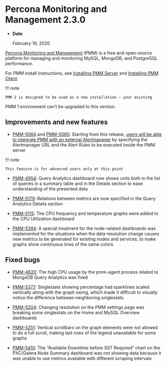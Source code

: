 # Percona Monitoring and Management 2.3.0

* **Date**

    February 19, 2020


[Percona Monitoring and Management](/) (PMM) is a free and open-source platform for managing and monitoring MySQL, MongoDB, and PostgreSQL performance.

For *PMM* install instructions, see [Installing PMM Server](../install/index-server.md) and [Installing PMM Client](../install/index-client.md).

!!! note

    PMM 2 is designed to be used as a new installation — your existing
PMM 1 environment can’t be upgraded to this version.

## Improvements and new features

* [PMM-5064](https://jira.percona.com/browse/PMM-5064) and [PMM-5065](https://jira.percona.com/browse/PMM-5065): Starting from this release, [users will be able to integrate PMM with an external Alertmanager](../faq.md#how-to-integrate-alertmanager-with-pmm) by specifying the
Alertmanager URL and the Alert Rules to be executed inside the PMM server

!!! note

    This feature is for advanced users only at this point

* [PMM-4954](https://jira.percona.com/browse/PMM-4954): Query Analytics dashboard now shows units both in the list of queries in a summary table and in the Details section to ease understanding of the presented data

* [PMM-5179](https://jira.percona.com/browse/PMM-5179): Relations between metrics are now specified in the Query
Analytics Details section

* [PMM-5115](https://jira.percona.com/browse/PMM-5115): The CPU frequency and temperature graphs were added to the CPU Utilization dashboard

* [PMM-5394](https://jira.percona.com/browse/PMM-5394): A special treatment for the node-related dashboards was
implemented for the situations when the data resolution change causes new metrics to be generated for existing nodes and services, to make graphs show continuous lines of the same colors

## Fixed bugs

* [PMM-4620](https://jira.percona.com/browse/PMM-4620): The high CPU usage by the pmm-agent process related to MongoDB Query Analytics was fixed

* [PMM-5377](https://jira.percona.com/browse/PMM-5377):  Singlestats showing percentage had sparklines scaled
vertically along with the graph swing, which made it difficult to visually notice the difference between neighboring singlestats.

* [PMM-5204](https://jira.percona.com/browse/PMM-5204): Changing resolution on the PMM settings page was breaking some singlestats on the Home and MySQL Overview dashboards

* [PMM-5251](https://jira.percona.com/browse/PMM-5251): Vertical scrollbars on the graph elements were not allowed to do a full scroll, making last rows of the legend unavailable for some graphs

* [PMM-5410](https://jira.percona.com/browse/PMM-5410): The “Available Downtime before SST Required” chart on the
PXC/Galera Node Summary dashboard was not showing data because it was unable
to use metrics available with different scraping intervals
